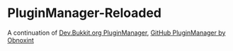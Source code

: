 # PluginManager-Reloaded
A continuation of [Dev.Bukkit.org PluginManager](http://dev.bukkit.org/bukkit-plugins/pm-pluginmanager/ "Bukkit Dev Pm-PluginManager"),  [GitHub PluginManager by Obnoxint](https://github.com/obnoxint/PluginManager)